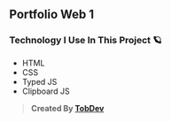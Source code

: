## Portfolio Web 1

### Technology I Use In This Project 🪐
- HTML
- CSS
- Typed JS
- Clipboard JS

> **Created By [TobDev](https://www.instagram.com/paktobob/ "Instagram TobDev")**
